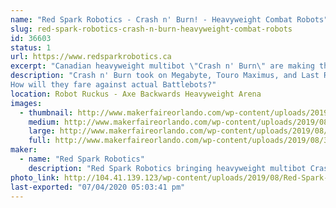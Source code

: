 ```yaml
---
name: "Red Spark Robotics - Crash n' Burn! - Heavyweight Combat Robots"
slug: red-spark-robotics-crash-n-burn-heavyweight-combat-robots
id: 36603
status: 1
url: https://www.redsparkrobotics.ca
excerpt: "Canadian heavyweight multibot \"Crash n' Burn\" are making the trip to entertain YOU!"
description: "Crash n' Burn took on Megabyte, Touro Maximus, and Last Rites at RoboGames.
How will they fare against actual Battlebots?"
location: Robot Ruckus - Axe Backwards Heavyweight Arena
images:
  - thumbnail: http://www.makerfaireorlando.com/wp-content/uploads/2019/08/34274052042_62b8d7184b_o.jpg
    medium: http://www.makerfaireorlando.com/wp-content/uploads/2019/08/34274052042_62b8d7184b_o.jpg
    large: http://www.makerfaireorlando.com/wp-content/uploads/2019/08/34274052042_62b8d7184b_o.jpg
    full: http://www.makerfaireorlando.com/wp-content/uploads/2019/08/34274052042_62b8d7184b_o.jpg
maker:
  - name: "Red Spark Robotics"
    description: "Red Spark Robotics bringing heavyweight multibot Crash n’ Burn to entertain the audience at Robot Ruckus!"
photo_link: http://104.41.139.123/wp-content/uploads/2019/08/Red-Spark-Robotics-full-color-600x454.png
last-exported: "07/04/2020 05:03:41 pm"
---
```

